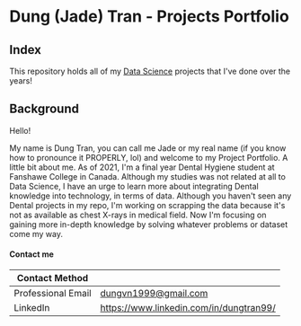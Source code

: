 # Dung (Jade) Tran - Projects Portfolio

## Index

This repository holds all of my [Data Science]() projects that I've done over the years!

## Background

Hello!

My name is Dung Tran, you can call me Jade or my real name (if you know how to pronounce it PROPERLY, lol) and welcome to my Project Portfolio. A little bit about me. As of 2021, I'm a final year Dental Hygiene student at Fanshawe College in Canada. Although my studies was not related at all to Data Science, I have an urge to learn more about integrating Dental knowledge into technology, in terms of data. Although you haven't seen any Dental projects in my repo, I'm working on scrapping the data because it's not as available as chest X-rays in medical field. Now I'm focusing on gaining more in-depth knowledge by solving whatever problems or dataset come my way.

#### Contact me

| Contact Method | |
| --- | --- |
| Professional Email | dungvn1999@gmail.com |
| LinkedIn | https://www.linkedin.com/in/dungtran99/ |
